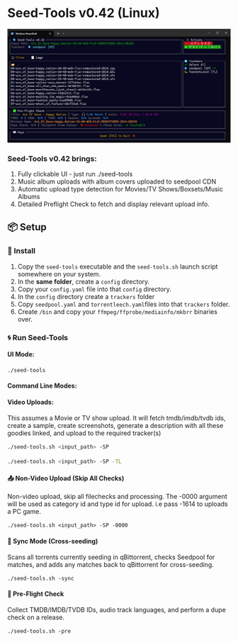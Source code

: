 # Seed-Tools v0.42 (Linux)

![Screenshot](images/seed-toolsv0.42.png)

### Seed-Tools v0.42 brings:

1. Fully clickable UI - just run ./seed-tools
1. Music album uploads with album covers uploaded to seedpool CDN
1. Automatic upload type detection for Movies/TV Shows/Boxsets/Music Albums
1. Detailed Preflight Check to fetch and display relevant upload info.

## 📦 Setup

### 🔧 Install

1. Copy the `seed-tools` executable and the `seed-tools.sh` launch script somewhere on your system.
2. In the **same folder**, create a `config` directory.
3. Copy your `config.yaml` file into that `config` directory.
4. In the `config` directory create a `trackers` folder
5. Copy `seedpool.yaml` and `torrentleech.yaml`files into that `trackers` folder.
6. Create `/bin` and copy your `ffmpeg/ffprobe/mediainfo/mkbrr` binaries over.

### 🌀 Run Seed-Tools

#### UI Mode:
```
./seed-tools
```

#### Command Line Modes:

#### Video Uploads:
This assumes a Movie or TV show upload. It will fetch tmdb/imdb/tvdb ids, create a sample, create screenshots, generate a description with all these goodies linked, and upload to the required tracker(s) 
```bash
./seed-tools.sh <input_path> -SP

./seed-tools.sh <input_path> -SP -TL
```
#### 📤 Non-Video Upload (Skip All Checks)
Non-video upload, skip all filechecks and processing. The -0000 argument will be used as category id and type id for upload. i.e pass -1614 to uploads a PC game.
```
./seed-tools.sh <input_path> -SP -0000
```

#### 🔄 Sync Mode (Cross-seeding)
Scans all torrents currently seeding in qBittorrent, checks Seedpool for matches, and adds any matches back to qBittorrent for cross-seeding.
```
./seed-tools.sh -sync
```

#### 🔄 Pre-Flight Check
Collect TMDB/IMDB/TVDB IDs, audio track languages, and perform a dupe check on a release.
```
./seed-tools.sh -pre